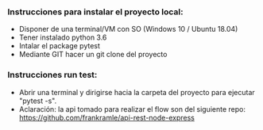 ### Instrucciones para instalar el proyecto local:

- Disponer de una terminal/VM con SO (Windows 10 / Ubuntu 18.04)
- Tener instalado python 3.6
- Intalar el package pytest 
- Mediante GIT hacer un git clone del proyecto

### Instrucciones run test:

- Abrir una terminal y dirigirse hacia la carpeta del proyecto para ejecutar "pytest -s".
- Aclaración: la api tomado para realizar el flow son del siguiente repo: https://github.com/frankramle/api-rest-node-express
